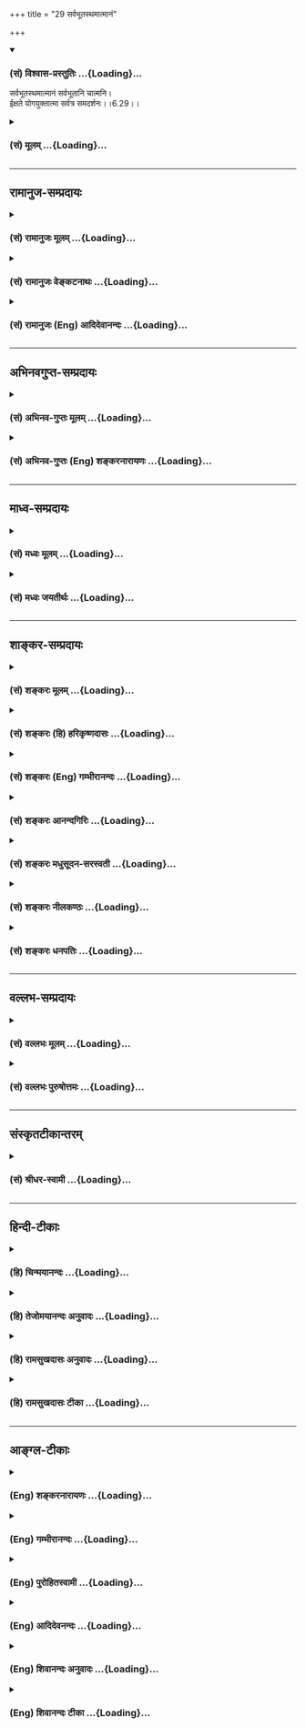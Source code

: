 +++
title = "29 सर्वभूतस्थमात्मानं"

+++
<div class="js_include" newlevelforh1="3" title="(सं) विश्वास-प्रस्तुतिः" unfilled url="/purANam/mahAbhAratam/06-bhIShma-parva/02-bhagavad-gItA-parva/saMskRtam/vishvAsa-prastutiH/06_Atma-saMyama-yogaH_a/29_sarvabhUtasthamAt.md">
<details open><summary><h3>(सं) विश्वास-प्रस्तुतिः ...{Loading}...</h3></summary>

सर्वभूतस्थमात्मानं सर्वभूतानि चात्मनि।  
ईक्षते योगयुक्तात्मा सर्वत्र समदर्शनः।।6.29।।
</details>
</div>
<div class="js_include collapsed" newlevelforh1="3" title="(सं) मूलम्" unfilled url="/purANam/mahAbhAratam/06-bhIShma-parva/02-bhagavad-gItA-parva/saMskRtam/mUlam/06_Atma-saMyama-yogaH_a/29_sarvabhUtasthamAt.md">
<details><summary><h3>(सं) मूलम् ...{Loading}...</h3></summary>

सर्वभूतस्थमात्मानं सर्वभूतानि चात्मनि।  
ईक्षते योगयुक्तात्मा सर्वत्र समदर्शनः।।6.29।।
</details>
</div>


_________________
## रामानुज-सम्प्रदायः
<div class="js_include collapsed" newlevelforh1="3" title="(सं) रामानुजः मूलम्" unfilled url="/purANam/mahAbhAratam/06-bhIShma-parva/02-bhagavad-gItA-parva/saMskRtam/rAmAnujaH/mUlam/06_Atma-saMyama-yogaH_a/29_sarvabhUtasthamAt.md">
<details><summary><h3>(सं) रामानुजः मूलम् ...{Loading}...</h3></summary>

।।6.29।। स्वात्मनः परेषां च भूतानां प्रकृतिवियुक्तस्वरूपाणां
ज्ञानैकाकारतया साम्याद् वैषम्यस्य च प्रकृतिगतत्वाद् **योगयुक्तात्मा**
प्रकृतिवियुक्तेषु आत्मसु **सर्वत्र** ज्ञानैकाकारतया **समदर्शनः
सर्वभूतस्थं स्वात्मानं सर्वभूतानि च स्वात्मनि ईक्षते।** सर्वभूतसमानाकारं
स्वात्मानं स्वात्मसमानाकाराणि च सर्वभूतानि पश्यति इत्यर्थः।  
  
एकस्मिन् आत्मनि दृष्टे सर्वस्य आत्मवस्तुनः तत्साम्यात् सर्वम् आत्मवस्तु
दृष्टं भवति इत्यर्थः। सर्वत्र समदर्शनः इति वचनात्योऽयं योगस्त्वयाः
प्रोक्तः साम्येन (गीता 6।33) इत्यनुभाषणाच्चनिर्दोषं हि समं ब्रह्म (गीता
5।19) इति वचनाच्च।

</details>
</div>
<div class="js_include collapsed" newlevelforh1="3" title="(सं) रामानुजः वेङ्कटनाथः" unfilled url="/purANam/mahAbhAratam/06-bhIShma-parva/02-bhagavad-gItA-parva/saMskRtam/rAmAnujaH/venkaTanAthaH/06_Atma-saMyama-yogaH_a/29_sarvabhUtasthamAt.md">
<details><summary><h3>(सं) रामानुजः वेङ्कटनाथः ...{Loading}...</h3></summary>

  
  
।।6.29।। एवं योगाभ्यासविधिः प्रपञ्चितःआत्मलाभसुखं
यावत्तावद्ध्यानमुदाहृतम् इत्याद्युक्तं फलपर्यन्तत्वं चोक्तम्। अथ चतुर्धा
योगी प्रतिपाद्यत इति चतुर्णां श्लोकानामर्थमाह अथेति।
समदर्शित्वरूपयोगविपाकस्य पर्वक्रमेण तारतम्याच्चतुष्प्रकारत्वम्। अत्र
प्रथमदशोच्यते सर्वभूतस्थम् इति श्लोकेन। समदर्शनत्वोपपत्तये स्वरूपतः
साम्यं प्रकारवैषम्यस्य चौपाधिकत्वं दर्शयतिस्वात्मन
इत्यादिनागतत्वादित्यन्तेन। भूतशब्दोऽत्राचिद्विशिष्टचेतनवाचकोऽपिसत्यं
भूतहितं प्रोक्तम् इत्यादिष्विव चेतनांशपरः। योगयुक्तात्मा योगविनियुक्तमनाः
यद्वा योगसमधिगतात्मस्वरूप इत्यर्थः। योगयुक्तात्मत्वं समदर्शनत्वे हेतुः।
समदर्शनत्वस्यैव प्रतियोगिविशेषनिर्देशेन प्रपञ्चनंसर्वभूतस्थमित्यादि।
आत्मशब्दस्यात्रात्मसामान्यविषयत्वपरमात्मविषयत्वव्यावर्तनेन
स्वपर्यायत्वद्योतेनायस्वात्मशब्दः। नन्वन्योन्याधाराधेयभावः कथमुपपद्यते
कथं चाणोः स्वात्मनः सर्वभूतस्थत्वं विप्रकीर्णदेशावस्थितानां च
सर्वभूतानां कथमेकदेशस्थिते स्वात्मनि स्थितिः अतोऽयमात्मशब्दः
परमात्मविषयः स्यादिति तत्राह सर्वभूतसमानाकारमिति। नन्वसौ
स्वात्ममात्रानुसन्धानरूपे योगे प्रवृत्तः कथं स्वगतसाम्यप्रतियोगितया
स्वप्रतियोगिकसाम्याश्रयतया च स्वव्यतिरिक्तात्मवर्गमीक्षेत इत्यत्राह
एकस्मिन्निति। एकजातीयेषु पदार्थेष्वेकव्यक्तिदर्शनेनैव
स्थालीपुलाकन्यायात्तज्जातीयं सर्वमपि तथात्वेनानुसंहितं हि भवतीति
भावः। सर्वभूतस्थम् इत्यादेः साम्यमेव विवक्षितमिति दशयितुमेतद्ग्रन्थैकदेशं
पूर्वोत्तरप्रकरणग्रन्थं चोदाहरति सर्वत्रेति। अयमभिप्रायः सर्वत्र
समदर्शनः इति सर्वेषामात्मनां परस्परसाम्यदर्शनमुच्यते तदेवसर्वभूतस्थं इति
प्रपञ्च्यते। अत एव च बाह्यभूतेष्वात्मतत्त्वस्य तस्मिंश्च तेषां
स्थितिदर्शनमिहासङ्गतम्। न चेदं परमात्मयोगप्रकरणम् येन
तथाविधपरमात्मानुसन्धानमुपदिश्येत। न च जीवात्मयोगोपयुक्तं
परमात्मध्यानमिदमुच्यते समाधिदशाभेदविषयत्वात्। न च जीवानां परमात्मनश्च
साम्यमिहोच्यते तस्यापियो माम्  
  

</details>
</div>
<div class="js_include collapsed" newlevelforh1="3" title="(सं) रामानुजः (Eng) आदिदेवानन्दः" unfilled url="/purANam/mahAbhAratam/06-bhIShma-parva/02-bhagavad-gItA-parva/saMskRtam/rAmAnujaH/english/AdidevAnandaH/06_Atma-saMyama-yogaH_a/29_sarvabhUtasthamAt.md">
<details><summary><h3>(सं) रामानुजः (Eng) आदिदेवानन्दः ...{Loading}...</h3></summary>

6.29 (i) On account of the similarity between one self and other selves
when They are separated from Prakrti (i.e., the body), all selves are by
Themselves only of the nature of knowledge. Inealities pertain only to
Prakrti or the bodies they are embodied in. One whose mind is fixed in
Yoga has the experience of the sameness of the nature of all the selves
as centres of intelligence, the perceived difference being caused only
by the body. When separated from the body all are alike because of their
being forms of centres of intelligence. An enlightened Yogin therefore
sees himself as abiding in all beings and all beings abiding in his self
in the sense that he sees the similarity of the selves in himself and in
every being. When one self is visualised, all selves become visulaised,
because of the similarity of all selves. This is supported by the
statements: 'He sees sameness everywhere' (6.29). The same is again
referred to in, 'This Yoga of eality which has been declared by you'
(6.33), and the statement 'The Brahman when uncontaminated is the same
everywhere' (5.19).

</details>
</div>


_________________
## अभिनवगुप्त-सम्प्रदायः
<div class="js_include collapsed" newlevelforh1="3" title="(सं) अभिनव-गुप्तः मूलम्" unfilled url="/purANam/mahAbhAratam/06-bhIShma-parva/02-bhagavad-gItA-parva/saMskRtam/abhinava-guptaH/mUlam/06_Atma-saMyama-yogaH_a/29_sarvabhUtasthamAt.md">
<details><summary><h3>(सं) अभिनव-गुप्तः मूलम् ...{Loading}...</h3></summary>

।।6.29।। सर्वेति। सर्वेषु भूतेषु आत्मानं ग्राहकतया +++(K ग्राहकरूपतया)+++
अनुप्रविशन्तं भावयेत्। आत्मनि च ग्राह्यताज्ञानद्वारेण सर्वाणि भूतानि
एकीकुर्यात्। अतश्च समदर्शनत्वं जायते ( ज्ञायते) योगश्चेति संक्षेपार्थः।
विस्तरस्तु भेदवादविदारणादिप्रकरणे देवीस्तोत्रविवरणे च मयैव निर्णीत इति
तत्रैवावधार्य +++(SK तत एवाव )+++।

</details>
</div>
<div class="js_include collapsed" newlevelforh1="3" title="(सं) अभिनव-गुप्तः (Eng) शङ्करनारायणः" unfilled url="/purANam/mahAbhAratam/06-bhIShma-parva/02-bhagavad-gItA-parva/saMskRtam/abhinava-guptaH/english/shankaranArAyaNaH/06_Atma-saMyama-yogaH_a/29_sarvabhUtasthamAt.md">
<details><summary><h3>(सं) अभिनव-गुप्तः (Eng) शङ्करनारायणः ...{Loading}...</h3></summary>

6.29 Sarva - etc. Let him consider the Self to be entering into (i.e.,
inherent in and manifesting as) all beings as a perceiver (or as a
subject); again let him unify all beings in the Self through his
realisation of the Self as being object \[for them\]. As a result of
this, there arises a capacity to observe eally and also arises the Yoga.
This is in short what is meant here. The details have been dealt with by
myself (Ag.) in \[my\] manual, like the bhedavadavidarana and \[my
commentary\], the Devistotra-Vivarana; and hence they may be ascertained
there only. The same idea is made clear \[as\] -

</details>
</div>


_________________
## माध्व-सम्प्रदायः
<div class="js_include collapsed" newlevelforh1="3" title="(सं) मध्वः मूलम्" unfilled url="/purANam/mahAbhAratam/06-bhIShma-parva/02-bhagavad-gItA-parva/saMskRtam/madhvaH/mUlam/06_Atma-saMyama-yogaH_a/29_sarvabhUtasthamAt.md">
<details><summary><h3>(सं) मध्वः मूलम् ...{Loading}...</h3></summary>

।।6.29।। ध्येयमाह सर्वभूतस्थमिति। सर्वभूतस्थमात्मानं परमेश्वरम्
सर्वभूतानि चात्मनि परमेश्वरे तं च परमेश्वरं
चतुर्मुखब्रह्मतृणादावैश्वर्यादिना साम्येन पश्यति। तच्चोक्तम् आत्मानं
सर्वभूतेषु भगवन्तमवस्थितम्। अपश्यत्सर्वभूतानि भगवत्यपि चात्मनि
भाग.3।24।46 इति। समं सर्वेषु भूतेषु तिष्ठन्तं परमेश्वरम् इति च।

</details>
</div>
<div class="js_include collapsed" newlevelforh1="3" title="(सं) मध्वः जयतीर्थः" unfilled url="/purANam/mahAbhAratam/06-bhIShma-parva/02-bhagavad-gItA-parva/saMskRtam/madhvaH/jayatIrthaH/06_Atma-saMyama-yogaH_a/29_sarvabhUtasthamAt.md">
<details><summary><h3>(सं) मध्वः जयतीर्थः ...{Loading}...</h3></summary>

।।6.29।। एवं युञ्जन्निति। योगप्रकरणस्य फलकथनेनोपसंहृतत्वात्किमुत्तरेण
इत्यत आह **ध्येयमि**ति। ननुमच्चित्तो युक्तः 6।14 इत्यादिना ध्येयमुक्तमेव
सत्यम् तथाप्युत्तमाधिकारिणां ध्येयमनेनोच्यत इत्यदोषः। आत्मानं
स्वात्मानमित्यादिप्रतीतिपराकरणार्थमाह **सर्वे**ति। कुतोऽयमर्थ इत्यतः
पुराणसमाख्यानादित्याह **तच्चे**ति। सर्वत्र समदर्शनः इत्यस्योक्तार्थतां
गीतासम्मत्योपपादयति **सममि**ति।

</details>
</div>


_________________
## शाङ्कर-सम्प्रदायः
<div class="js_include collapsed" newlevelforh1="3" title="(सं) शङ्करः मूलम्" unfilled url="/purANam/mahAbhAratam/06-bhIShma-parva/02-bhagavad-gItA-parva/saMskRtam/shankaraH/mUlam/06_Atma-saMyama-yogaH_a/29_sarvabhUtasthamAt.md">
<details><summary><h3>(सं) शङ्करः मूलम् ...{Loading}...</h3></summary>

।।6.29।। **सर्वभूतस्थं** सर्वेषु भूतेषु स्थितं स्वम् **आत्मानं
सर्वभूतानि च आत्मनि** ब्रह्मादीनि स्तम्बपर्यन्तानि च सर्वभूतानि आत्मनि
एकतां गतानि **ईक्षते** पश्यति **योगयुक्तात्मा** समाहितान्तःकरणः
**सर्वत्र समदर्शनः** सर्वेषु ब्रह्मादिस्थावरान्तेषु विषमेषु सर्वभूतेषु
समं निर्विशेषं ब्रह्मात्मैकत्वविषयं दर्शनं ज्ञानं यस्य स सर्वत्र
समदर्शनः।। एतस्य आत्मैकत्वदर्शनस्य फलम् उच्यते

</details>
</div>
<div class="js_include collapsed" newlevelforh1="3" title="(सं) शङ्करः (हि) हरिकृष्णदासः" unfilled url="/purANam/mahAbhAratam/06-bhIShma-parva/02-bhagavad-gItA-parva/saMskRtam/shankaraH/hindI/harikRShNadAsaH/06_Atma-saMyama-yogaH_a/29_sarvabhUtasthamAt.md">
<details><summary><h3>(सं) शङ्करः (हि) हरिकृष्णदासः ...{Loading}...</h3></summary>

।।6.29।। अब योगका फल जो कि समस्त संसारका विच्छेद करा देनेवाला ब्रह्मके
साथ एकताका देखना है वह दिखलाया जाता है समाहित अन्तःकरणसे युक्त और सब जगह
समदृष्टिवाला योगी जिसका ब्रह्म और आत्माकी एकताको विषय करनेवाला ज्ञान
ब्रह्मासे लेकर स्थावरपर्यन्त समस्त विभक्त प्राणियोंमें भेदभावसे रहित सम
हो चुका है ऐसा पुरुष अपने आत्माको सब भूतोंमें स्थित (देखता है ) और
आत्मामें सब भूतोंको देखता है। अर्थात् ब्रह्मासे लेकर स्तम्बपर्यन्त समस्त
प्राणियोंको आत्मामें एकताको प्राप्त हुए देखता है।

</details>
</div>
<div class="js_include collapsed" newlevelforh1="3" title="(सं) शङ्करः (Eng) गम्भीरानन्दः" unfilled url="/purANam/mahAbhAratam/06-bhIShma-parva/02-bhagavad-gItA-parva/saMskRtam/shankaraH/english/gambhIrAnandaH/06_Atma-saMyama-yogaH_a/29_sarvabhUtasthamAt.md">
<details><summary><h3>(सं) शङ्करः (Eng) गम्भीरानन्दः ...{Loading}...</h3></summary>

6.29 Yoga-yukta-atma, one who has his mind Self-absorbed through Yoga,
whose mind is merged in samadhi; and sarvatra-sama-darsanah, who has the
vision of sameness everywhere-who has the vision (darsana) of sameness
(sama-tva), the knowledge of identity of the Self and Brahman everywhere
(sarvatra) without exception, in all divergent objects beginning from
Brahma to immovable things; iksate, sees; atmanam, the Self, his own
Self; sarva-bhuta-stham, existing in everything; and sarva-bhutani,
everything from Brahma to a clump of grass; unified atmani, in his Self.
The fruit of this realization of the unity of the Self is being stated:

</details>
</div>
<div class="js_include collapsed" newlevelforh1="3" title="(सं) शङ्करः आनन्दगिरिः" unfilled url="/purANam/mahAbhAratam/06-bhIShma-parva/02-bhagavad-gItA-parva/saMskRtam/shankaraH/AnandagiriH/06_Atma-saMyama-yogaH_a/29_sarvabhUtasthamAt.md">
<details><summary><h3>(सं) शङ्करः आनन्दगिरिः ...{Loading}...</h3></summary>

।।6.29।। योगमनुतिष्ठतो ब्रह्मभूतस्य
सर्वानर्थनिवृत्तिनिरतिशयसुखप्राप्तिलक्षणो द्विविधो मोक्षो हेतुना केन
स्यादिति शङ्कमानं प्रत्याह **इदानीमिति।** स्वमात्मानमीक्षत इति संबन्धः।
सर्वभूतान्यपि तद्विशेषणत्वेन पश्यति चेन्न शुद्धवस्तुज्ञानमिति
नाविद्यानिवृत्तिरित्याशङ्क्याह **सर्वभूतानीति।** उक्ते दर्शने
चित्तसमाधानमुपायं दर्शयति **योगेति।** विषमेषूपाधिषु तदनुरोधाद्विषममेव
दर्शनं तदुपदर्शितदर्शनप्रतिबन्धकं प्रत्युदस्यति **सर्वत्रेति।**

</details>
</div>
<div class="js_include collapsed" newlevelforh1="3" title="(सं) शङ्करः मधुसूदन-सरस्वती" unfilled url="/purANam/mahAbhAratam/06-bhIShma-parva/02-bhagavad-gItA-parva/saMskRtam/shankaraH/madhusUdana-sarasvatI/06_Atma-saMyama-yogaH_a/29_sarvabhUtasthamAt.md">
<details><summary><h3>(सं) शङ्करः मधुसूदन-सरस्वती ...{Loading}...</h3></summary>

।।6.29।। तदेवं निरोधसमाधिना त्वंपदलक्ष्ये तत्पदलक्ष्ये च शुद्धे
साक्षात्कृते तदैक्ययगोचरा तत्त्वमसीतिवेदान्तवाक्यजन्या
निर्विकल्पकसाक्षात्काररूपा वृत्तिर्ब्रह्मविद्याभिधाना जायते। ततश्च
कृत्स्नाऽविद्यातत्कार्यनिवृत्त्या ब्रह्मसुखमत्यन्तमश्नुत इत्युपपादयति
त्रिभिः श्लोकैः। तत्र प्रथमं त्वंपदलक्ष्योपस्थितिमाह सर्वेषु भूतेषु
स्थावरजङ्गमेषु शरीरेषु भोक्तृतया स्थितमेकमेव नित्यं विभुमात्मानं
प्रत्यक्चेतनं साक्षिणं परमार्थसत्यमानन्दघनं
साक्ष्येभ्योऽनृतजडपरिच्छिन्नदुःखरूपेभ्यो विवेकेनेक्षते साक्षात्करोति।
तस्मिंश्चात्मनि साक्षिणि सर्वाणि भूतानि साक्ष्याण्याध्यासिकेन संबन्धेन
भोग्यतया कल्पितानिसाक्षिसाक्ष्ययोः संबन्धान्तरानुपपत्तेर्मिथ्याभूतानि
परिच्छिन्नानि जडानि दुःखात्मकानि साक्षिणो विवेकेनेक्षते। कः।
योगयुक्तात्मा योगेन निर्विचारवैशारद्यरूपेण युक्तः प्रसादं प्राप्त
आत्मान्तःकरणं यस्य स तथा। तथाच
प्रागेवोक्तंनिर्विचारवैशारद्येऽध्यात्मप्रसादःऋतंभरा तत्र
प्रज्ञाश्रुतानुमानप्रज्ञाभ्यामन्यविषया विशेषार्थत्वात् इति। तथाच
शब्दानुमानागोचरयथार्थविशेषवस्तुगोचरयोगजप्रत्यक्षेण ऋतंभरसंज्ञेन
युगपत्सूक्ष्मं व्यहितं विप्रकृष्टं च सर्वं तुल्यमेव पश्यतीति सर्वत्र समं
दर्शनं यस्येति सर्वत्र समदर्शनः सन्नात्मानमनात्मानं च योगयुक्तात्मा
यथावस्थितमीक्षत इति युक्तम्। अथवा यो योगयुक्तात्मा यो वा सर्वत्र
समदर्शनः स आत्मानमीक्षत इति योगिसमदर्शिनावात्मेक्षणाधिकारिणावुक्तौ। यथा
हि चित्तवृत्तिनिरोधः साक्षिसाक्षात्कारहेतुस्तथा जडविवेकेन
सर्वानुस्यूतचैतन्यपृथक्करणमपि नावश्यं योग एवापेक्षितः। अतएवाह
वसिष्ठःद्वौ क्रमौ चित्तनाशस्य योगो ज्ञानं च राघव। योगो वृत्तिनिरोधो हि
ज्ञानं सम्यगवेक्षणम्।। असाध्यः कस्यचिद्योगः कस्यचित्तत्त्वनिश्चयः।
प्रकारौ द्वौ ततो देवो जगाद परमः शिवः।। इति। चित्तनाशस्य साक्षिणः
सकाशात्तदुपाधिभूतचित्तस्य पृथक्करणात्तददर्शनस्य। तस्योपायद्वयं
एकोऽसंप्रज्ञातसमाधिः। संप्रज्ञातसमाधौ हि
आत्मैकाकारवृत्तिप्रवाहयुक्तमन्तःकरणसत्त्वं साक्षिणानुभूयते
निरुद्धसर्ववृत्तिकं तूपशान्तत्वान्नानुभूयत इति विशेषः। द्वितीयस्तु
साक्षिणि कल्पितं साक्ष्यमनृतत्वान्नास्त्येव। साक्ष्येव तु परमार्थसत्यः
केवलो विद्यत इति विचारः। तत्र प्रथममुपायं प्रपञ्चपरमार्थतावादिनो
हैरण्यगर्भादयः प्रपेदिरे। तेषां परमार्थस्य चित्तस्यादर्शनेन साक्षिदर्शने
निरोधातिरिक्तोपायासंभवात्।
श्रीमच्छङ्करभगवत्पूज्यपादमतोपजीविनस्त्वौपनिषदाः प्रपञ्चानृतत्ववादिनो
द्वितीयमेवोपायमुपेयुः। तेषां ह्यधिष्ठानज्ञानदार्ढ्ये सति तत्र कल्पितस्य
बाधितस्य चित्तस्य तद्दृश्यस्य चादर्शनमनायासेनैवोपपद्यते। अतएव
भगवत्पूज्यपादाः कुत्रापि ब्रह्मविदां योगापेक्षां न व्युत्पादयांबभूवुः।
अतएव चौपनिषदाः परमहंसाः श्रौते वेदान्तवाक्यविचार एव गुरुमुपसृत्य
प्रवर्तन्ते ब्रह्मसाक्षात्काराय नतु योगे विचारणैव चित्तदोषनिराकरणेन
तस्यान्यथासिद्धत्वादिति कृतमधिकेन।

</details>
</div>
<div class="js_include collapsed" newlevelforh1="3" title="(सं) शङ्करः नीलकण्ठः" unfilled url="/purANam/mahAbhAratam/06-bhIShma-parva/02-bhagavad-gItA-parva/saMskRtam/shankaraH/nIlakaNThaH/06_Atma-saMyama-yogaH_a/29_sarvabhUtasthamAt.md">
<details><summary><h3>(सं) शङ्करः नीलकण्ठः ...{Loading}...</h3></summary>

।।6.29।। द्विविधस्यापि योगस्य फलमाह **सर्वेति।**सोपाधिर्निरुपाधिश्च
द्वेधा ब्रह्मविदुच्यते। सोपाधिकः स्यात्सर्वात्मा निरुपाख्योऽनुपाधिकः।
इति वार्तिकोक्तरीत्या संप्रज्ञाते आत्मनः सार्वात्म्यमनुभवन्योगी सर्वेषु
भूतेषूपादानतया स्थितमात्मानमीक्षते पश्यति। तथा असंप्रज्ञाते सर्वाणि
भूतानि ब्रह्मादिस्तम्बपर्यन्तान्यात्मन्येकतां गतानि
रज्ज्वामिवाध्यस्तसर्पदण्डधारादीनि तद्वत्पश्यति। योगयुक्तात्मा योगेन
समाहितचित्तः। अस्यैव व्युत्थानावस्थामाह **सर्वत्रेति।** सर्वेषु
ब्रह्मादिस्थावरान्तेषु विषमेषु भूतेषु समं निर्विशेषं
ब्रह्मात्मैकत्वविषयं दर्शनं यस्य स सर्वत्र समदर्शनः। तथा च श्रुतयःयस्तु
सर्वाणि भूतान्यात्मन्येवानुपश्यति। सर्वभूतेषु चात्मानं ततो न
विजुगुप्सते। सर्वस्यात्मा भवति। ब्रह्म दाशा ब्रह्म दासा ब्रह्मेमे कितवा
उत। इदं सर्वं यदयमात्मा इत्यादय एतमर्थं प्रतिपादयन्ति। यत्तु यो
योगयुक्तात्मा यो वा सर्वत्र समदर्शनः स आत्मानमीक्षत इति
योगिसमदर्शिनावात्मेक्षणाधिकारिणावुक्तौ। यथाहि चित्तवृत्तिनिरोधः
साक्षिसाक्षात्कारहेतुस्तथा जडविवेकेन सर्वानुस्यूतचैतन्यपृथक्करणमपि
नावश्यं योग एवापेक्षित इति। तन्न। समाहितो भूत्वात्मन्येवात्मानं
पश्यतिततस्तु तं पश्यति निष्कलं ध्यायमानः इत्यादिश्रुतिभिः
समाधिध्यानापरपर्याययोगस्यैवात्मदर्शनहेतुत्वप्रतिपादनात्। तत्कारणं
साङ्ख्ययोगाभिपन्नं विद्यामेतां योगविधिं च कृत्स्नम् इति लिङ्गाच्च
ज्ञानयोगयोः समुच्चयावगमात्। न च श्रौतं
यौक्तिकविवेकमात्राज्जडाजडयोर्देहात्मनोः पृथक्करणं संभवति। सोपाधिकस्य
भ्रमस्योपाधिनिवृत्तिमन्तरेण निवृत्त्यसंभवात्। आदर्शाद्यनिवृत्तावपि
प्रतिबिम्बादिभ्रमनिवृत्त्यापतेः। अतएवाधिष्ठानज्ञानदार्ढ्ये सति तत्र
कल्पितस्य चित्तस्य तद्दृश्यस्य चादर्शनमनायासेनैवोपपद्यत इति निरस्तम्।
योगं विनाधिष्ठानज्ञानस्यैवासंभवात्। यदाह दक्षःस्वसंवेद्यं हि
तद्ब्रह्मकुमारी स्त्रीसुखं यथा। अयोगी नैव जानाति जात्यन्धो हि यथा घटम्।
इति। यत्तूक्तं भगवत्पूज्यपादैःब्रह्मविदः कुत्रापि योगापेक्षां न
व्युत्पादयांबभूवुः इति तत्अथातो ब्रह्मजिज्ञासा
इत्यत्राथशब्दसूचितमुमुक्षुविशेषणीभूतसाधनचतुष्टयान्तर्गतं
शमाद्युपेयसमाधिमदृष्ट्वोक्तमिति न दोषः। द्वौ क्रमाविति
वसिष्ठवाक्यतात्पर्यं तु परस्परनिरपेक्षमार्गद्वयोपगमेनान्यः पन्था इति
श्रुतिबाधापत्त्याप्रतिपत्तिक्रमभेदमात्रपरतया प्रागेव वर्णितमिति दिक्।
किं च योगप्रकारेण योगानपेक्षमार्गान्तरप्रतिपादनमसंगतम्। न च तत्सूचकोऽत्र
कश्चिच्छब्दो वर्तते। संभवति वा उक्तयुक्तेरतो यो वा समदर्शन इति
वापदाध्याहारोऽप्यसंगत इति दिक्।

</details>
</div>
<div class="js_include collapsed" newlevelforh1="3" title="(सं) शङ्करः धनपतिः" unfilled url="/purANam/mahAbhAratam/06-bhIShma-parva/02-bhagavad-gItA-parva/saMskRtam/shankaraH/dhanapatiH/06_Atma-saMyama-yogaH_a/29_sarvabhUtasthamAt.md">
<details><summary><h3>(सं) शङ्करः धनपतिः ...{Loading}...</h3></summary>

।।6.29।। इदानीं सर्वसंसारविच्छेदकारणं ब्रह्मात्मैकत्वदर्शनं योगस्य यत्फलं
तद्दर्शयति। सर्वभूतस्थं सर्वेषु ब्रह्मादिस्तम्बपर्यन्तेषु स्वमात्मानं
सर्वभूतानि चात्मनि एकतां गतानि योगयुक्तात्मा समाहितान्तःकरण ईक्षते
पश्यति। सर्वेषु ब्रह्मदिस्थावरान्तेषु गुणरुपसंस्कारवस्तुविक्रियारहितं
समं निर्विशेषब्रह्मात्मैक्यविषयं दर्शनं यस्य स कर्वत्र समदर्शनः।
एतेनानेन श्लोकेन त्वंपदोपस्थितेर्द्वितीयेन
तत्पदोपस्थितेस्तृतीयेनाखण्डार्थोपस्थितेर्वर्णनं प्रत्युक्तम्।
अखण्डार्थसाक्षात्कारं विना तस्याहं न प्रणश्यामि स च मे न
प्रणश्यतीतिफलानुपपत्तेः। यदपि चित्तवृत्तिनिरोधः साक्षिसाक्षात्कारहेतुः
तथा जडविवेकेन सर्वानुस्यूतचैन्यपृथक्वरणमपि नावश्यं योग एवापेक्षितः।
अतएवाह वसिष्ठःद्वौ क्रमौ चित्तनाशाय योगो ज्ञानं च राघव। योगो
वृत्तिनिरोधो हि ज्ञानं सभ्यगवेक्षणम्।। असाध्यः कस्यचिद्योगः
कस्यचित्तत्वाविश्चयः। प्रकारौ द्वौ ततो देवो जगाद परमः शिवः।। इति। तत्र
प्रथमोपायं प्रपञ्चपरमार्थवादिनो हैरण्यगर्भादयः प्रेपेदिरे तेषां
परमार्थस्य चित्तस्यादर्शने तिरोधानातिरिक्तोपायासंभवात्।
श्रीभच्छंकरभगवत्पूज्यपादमतोपजीविनस्त्वैपनिषदाः प्रपञ्चानृतत्वादिनः
द्वितीयमेवोपायमुपेयुः। तेषां ह्यधिष्ठानज्ञानदार्ढ्ये सति तत्र कल्पितस्य
बाधितस्य चित्तस्य तद्दृश्यस्य चादर्शनमनायासेनैवोपपद्यते। अतएव
भगवत्पूज्यपादाः कुत्रापि ब्रह्मविदां योगापेक्षां न व्युत्पदायांबभूवुः।
अतएव चोपनिषदाः परमहंसाः श्रौते वेदान्तवाक्यविचारे एव गुरुमुपसृत्य
प्रवर्तन्ते ब्रह्मसाक्षात्काराय नतु योगे विचारणैव चित्तदोषनिराकरणेन
तस्यान्यथासिद्धत्वादिति तदप्युपेक्ष्यम्। आत्मा वा अरे द्रष्टव्यः
श्रोतव्यो मन्तव्यो निदिध्यासितव्यः
इतिश्रुत्याधिकारिविशेषणीभूतसाधनचतुष्टयान्तर्गतशमाद्युपेतसमाहितत्वोत्रभाविब्रह्मजिज्ञासायाम्अथोतो
ब्रह्मजिज्ञासा िति सूत्रस्थाथशब्देन सूचितत्वाच्च। योगिसिद्य्धुत्तरं
ब्रह्मदर्शनार्थं श्रुणादेरावश्यकत्वेन तथैव श्रवणादावधिकारसिद्ध्यार्थ
चित्तशोधककर्मयोगवत्तन्निरोधकध्यानयोगस्याप्यावश्यकत्वेन च
अथेत्यादेरसंगतत्वात्। यत्रतु श्रणादिकं विनैव तत्त्वसाक्षात्कारो दृश्यते
यत्र चास्मिञ्चन्मनि ध्यानयोगस्याप्यावश्यकत्वेन च अथेत्यादेरसंगतत्वात्।
यत्रतु श्रवणादिकं योगाद्यभ्यासश्च कल्प्यः। यदपि अतएवाह वसिष्ठ इत्यादि
तदपि प्रकृतासंगतमेव साक्षिणि कल्पितं साक्ष्यमृतत्वान्नास्त्येव साक्ष्येव
तु परमार्थसत्यः केवलो विद्यत िति विचारात्मकस्य सम्यगवेक्षणस्य
चित्तैकाग्रतां विनानुपपत्तेः साधनचतुष्टसंपन्नस्यैव ब्रह्मविचारेऽधिकार
इति जिज्ञासासूत्रे निर्णीतत्वात्। वाशिष्ठवचनं तु न साक्षिसाक्षात्कारे
हेतुद्वयप्रतिपादनपरं किंतु चित्तानाशं चित्तैकाग्र्तोत्तरं
क्रमद्वयकथनपरम्योगो वृत्तिनिरोधो हि ज्ञानं सम्यववेक्षणम् इत्यनेन
वृत्तिनिरोधरुपेण समाधिनां चित्तं नाशनीयमथवा
सम्यग्ज्ञानेनेत्युक्त्त्वात्। एतेनतमेव विदित्वातिमृत्युमेति नान्यः पन्था
विद्यतेऽयनाय इति श्रुतिविरुद्धमिदं वासिष्ठोक्तमिति शङ्कापि निरस्ता।
श्रुत्या मोक्षं प्रति साधनान्तरनिषेधोक्तेः जीवोपाधिभूतं चित्तं चेत्यं च
विषयजातमात्मनि कल्पित्वादनृतमिति विचारात्मकसम्यगवेक्षणेन वृत्तिरिनोधेन
वा चित्तनाशे विषयतश्चित्ते निवृत्ते सति परात्माभेदज्ञानस्य मोक्षं
प्रत्यनन्यसाधनस्योत्पत्त्या मोक्ष इत्यविरोधात्। यदि तु योगस्य
मोक्षासाधनत्वं स्वात्न्त्रयेण वसिष्ठाभिप्रेतं स्यात्तर्हि उपायद्वयकथनपरं
वसिष्ठवाक्यंश्रीराम उवाचसम्यग्ज्ञानविलासेन वासनाविलायोदये।
जीवन्मुक्तिपदे ब्रह्मन्नूनं विश्रान्तवानहम्।। प्राणास्पन्दनिरोधेन
वासनाविलयोदये। जीवन्मुक्तिपदे ब्रह्मन्वद विश्रम्यते कथम्।
सुलभत्वाददुःखत्वात्कतरः शोभनोऽनयोः। येनावगतमात्रेण भूयः क्षोभो न बाधते।।
इति रामचन्द्रप्रश्नानुसरणस्यावश्यकत्वात्। यदप्यतएव भगवत्पूज्यपादाः
इत्यादि तत्रापि किं तत्त्वज्ञानोत्तरं योगापेक्षां न व्युत्पादयाबभूवुः उत
ज्ञानसाधनत्वेन। नाद्यः। तथा जडविवेकेनेत्युपक्रमानुनरोधात्। न द्वितीयः।
तस्मात्किमपि वक्तव्यं यदनन्तरं ब्रह्मजिज्ञासोपदिश्यत इति। उच्यते
नित्यानित्यवस्तुविवेकः इहामुत्रार्थभोगविरागः शमदमादिसाधनसंपत्
मुमुक्षुत्वं चेति। तेषु हि सत्सु प्रागपि धर्मजिज्ञासाया ऊर्ध्वं च शक्यते
ब्रह्म जिज्ञासितुं ज्ञातुं च च विपर्यये इति जिज्ञासासूत्रेशान्तो दान्त
उपरतस्तितिक्षुः समाहितो भूत्वात्मन्येवात्मानं पश्येत् इति
श्रुत्युक्तशमादिपञ्चकस्यश्रद्धावित्तो भूत्वा िति
श्रुत्यन्तरोक्तश्रद्धासहितस्य भाष्यकारैरुक्तत्वात्। नहि योगाभ्यासं विना
शमादयः सिध्यन्ति। तदुक्तंतत्कारणं साङ्ख्ययोगाभिपन्नं ज्ञात्वा देवं
मुच्यते सर्वपाशैः इति। तेषां प्रकृतानां कामानां कारणं साङ्ख्ययोगाभ्यां
विवेकध्यानाभ्यामभिपन्नं प्रत्यक्तया प्राप्तं देवं ज्ञात्वा देवं मुच्यते
सर्वपाशैः इति। तेषां प्रकृतानां कामानां कारणं साङ्ख्ययोगाभ्यां
विवेकध्यानाभ्यामभिपन्नं प्रत्क्तया प्राप्तं देवं ज्ञात्वा
सर्वपाशेरविद्यादिभिर्मुच्यत इत्यर्थः। तथाच श्वेताश्वतरोपनिषदपि
ध्यानयोगस्य तत्त्वज्ञानकारणतां प्रतिपादयतित्रिरुन्नतं स्थाप्य समं शरीरं
हृदीन्द्रियाणि मनसा संनिवेश्य। ब्रह्मोडुपेन प्रतरेत विद्वनस्त्रोतांसि
सर्वाणि भयावहानि। प्राणान्प्रपीड्येहसुयुक्तचेष्टः क्षीणे प्राणे
नासिकयोच्छ्वसीत। दुष्टाश्वयुक्तमिववाहमेनं विद्वान्मनो
धारयेताप्रमत्तः।। नीहारधूमार्कानिलानलानां खद्योतविद्युत्स्फुटिकशशीनाम्।
एतानि रुपाणि पुरःसराणि ब्रह्मण्यभिव्यक्तिकराणि योगे।। पृथ्वाप्यतेजोनिलखे
समुत्थिते पञ्चमात्के योगगुणे प्रवृत्ते। न तस्य रोगो न जरा न मृत्युः
प्राप्तस्य पञ्चाग्निमयं शरीरम्।। लधुत्वमारोग्यमलोलुपत्वं वर्णप्रसादं
स्वरशौष्ठवं च। गन्धः शभो मूत्रपुरीषमल्पं योगप्रवृत्तिंः प्रथमां
वदन्ति।। यथैव बिम्बं मृदयोपलिप्तं तेयोमयं भ्राजते तत्सुधान्तम्।
तदात्मतत्त्वं प्रसमीक्ष्य देही एकः कृतार्थो भवते वीतशोकः।। यदात्मतत्त्वेन
तु ब्रह्मतत्त्वं दीपोपमेनेह युक्तः प्रपश्येत्। अर्जे ध्रुवं
सर्वतत्त्वैर्विशुद्धं ज्ञात्वा देवं मुच्यते सर्वपाशैः।। एषो हि देवः
प्रदिशोनु सर्वाः पूर्वो  
  
हि जातः स उ गर्भे यअन्तः। ए एव जातः स जनिष्यमाणः प्रत्यङ्जनास्तिष्ठति
सर्वतोमुखः।। यो देवोऽग्नौ योऽप्सु यो विश्वं भुवनमाविवेश य ओषदीषु यो
वनस्पतिषु तस्मै देवाय नमः इति। त्रिरुन्नतमित्यत्र त्रीर्ण
उरेग्रीवाशिरांसि उन्नतानि यस्मिञ्शरीरं तन्त्रयुन्तम्। त्रिरुन्नतमिति तु
च्छान्दसम्। ब्रह्मोडुपेन तारप्लवेन स्त्रोतांसि
सुरनरतिर्यवस्थावरादिभेदभिन्नानि संसारस्त्रोतांसि
अनेनोपायसंसारदुःखमहोदधिं प्रतरेदति योग्याधिकारिणं श्रुतिरनुशास्ति।
नीहारदिसदृशान्येतानि योगिनोऽनुभवसिद्धानि। एतानि बुद्धे रुपाणि योगे
क्रियमाणे ब्रह्मण्यभिव्यक्तिकराणि ब्रह्मभिव्यक्तिकराणि द्योतकानि
निवृत्त्याख्यं तच्छाक्तीश्च साक्षात्कारेणोपास्य तेनोपासनेन तद्वशीकरणे
सति अनन्तरमाप्यं तन्मण्डलं प्रतिष्ठाख्यं तच्छक्तिं चाहंत्वेनाप्सु
भावयित्वा तेन तद्वशीकरणेसति अनन्तरं तेजोभूतं तन्मण्डलं विद्याख्यं
तच्छक्तिं चाहंतया चिन्तयित्वा तेन तद्वशीकरणं कृत्वा एवं पृथिव्यामप्सु
तेजसि वायौ खे च क्रमेण समुत्थिते ध्यानेन तत्तत्प्रयुक्तकार्ययोग्यतया
वशीकृते पञ्चात्मके योगगुणे प्रवृत्ते पृथिव्यासप्सु तेजसि वायौ खे च
क्रमेण समुत्थि ते ध्यानेन तत्तत्प्रयुक्तकार्ययोग्यतया वशीकृते पञ्चात्मके
योगगुणे प्रवृत्ते पृथिव्यादितन्मण्डलचच्छक्तीनां उत्तरोत्तरत्रयेण
पूर्वपूर्वत्रग्रं वेष्ठितं बुद्धौ तत्सर्सं स्वाभेदेन चिन्तयित्वा
तेनोपासनेन पञ्चात्मके योगुगुणे प्रवृत्ते भूतपञ्चकस्य
यथेष्टविनियोज्यत्वयोग्यतालक्षणे गुणे तस्य योगिनः प्रवृत्तिनिष्पादितस्य
योगिनो योगो ध्यानं तदेवाग्निर्योग्निस्तेन ध्यानेन वशीकृत्य पञ्चभूतात्मकं
शरीरं प्राप्तस्य तदस्मीत्यभिमातुरुक्तफलं सिध्यति यथैव बिम्बमादर्शादि
मृदयोपलिप्तं मृदया भृजया शुद्धिसाधनेन भस्मादिनोपलिप्तम्। जकारस्य दकारः।
तेजोमयं पूर्वमेव प्रचुरतेजस्कं सुधान्तं भस्माद्युपलेपनेन भस्मादिमलेन
ह्युपलिप्तेन महापाकृतपूर्वमलं तद्दर्पणादि भ्राजते दीप्यते तद्वत् सएव
प्रत्यङ् जनास्तिष्ठति अनन्तसमष्टिव्यष्ट्यात्मककार्यकरणोपाधिषु एषु
प्रत्यगन्तरत्वेंन जना इति शब्दाभिलाप्यो भूत्वा सएव परमात्मा तिष्ठतीति
कठिनश्रुतीनामर्थः। एतदादिश्रुतीनांयोगी युञ्जीत सततमात्मानं रहसि स्थितः
इत्याद्या गीतास्मृतयः। अतएव तासां स्मृतीनां मूलभूता एतदाद्याः श्रुतय एव
यथायोगमुदाहार्याः। न योगस्मृतयः। गीतास्मृतीनां वेदमूलकत्वात्। तथाच
साङ्ख्यस्मृतीनां योगस्मृतीनां तर्कस्मृतीनां च वेदविरोधनीनामेव प्रामाण्यं
नेतरासाम्। तथाच प्रमाणलक्षणस्थं पारमर्षं सूत्रम्विरोधं त्वनपेक्षं
स्यादसति ह्यनुमानम् इति। औदुम्बरीं स्पृष्ट्वोद्गायेत् इति
प्रत्यक्षश्रुतिविरुद्धा सा सर्वा वेष्टयितव्येति स्मृतिर्मानं न वेति
संशये मूलश्रुत्यनुमानान्मानमिति प्राप्ते राद्धान्तः क्लृप्तश्रुतिविरोधे
श्रुतिप्रामाण्यमनपेक्षमपेक्षाशून्यं हेयमिति यावत्। हे यतोऽसतिविरोधे
श्रुत्यनुमानं भवति। अत्रतु विरोधे सति
श्रुत्यनुमानायोगान्मूलाभावात्सर्ववेष्टनस्मृतिरप्रमाणमित्यर्थः। एवंच
शमादिप्रत्रिपादकश्रुतेः श्वेताश्वतरोपनिषदोऽनुरोधिन्यो योगसमृतय प्रमाणम्।
तथाआत्मा वा अरे द्रष्टव्यः श्रोतव्यो मन्तव्यो निदिध्यासितव्यःततस्तु तं
पश्यति निष्कलं ध्यायमानः इत्यादिश्रुत्युपबृंहणरुपाः
ससाधनसमाधिनिरुपणपराश्च स्मृतयः। नास्तिकमतमिवास्तिकमतानां
सर्वांशत्यागायोगात्। तथाचएतेन योगः प्रत्युक्तः इतिसूत्रस्थं भाष्यं एतेन
साङ्ख्यस्मृतिप्रत्याख्यानेन योगस्य स्मृतिरपि प्रत्याख्यता
द्रष्टव्येत्यतिदिशति। तत्रापि स्मृतिविरोधेन प्रधानं स्वतन्त्रमेव कारणं।
महदादीनि च कार्याण्यलोकवेदप्रसिद्धानि कल्पयन्ते। नन्वेवंसति समानं
न्याय्यत्वात्। पूर्वेणैव एतद्गतं किमर्थ पुनरतिदिश्यते। अस्ति
तत्राभ्यधिकाशङ्का सम्यग्दर्शनाभ्युराो गि वेजे विहितःश्रोतव्यो मन्तव्यो
निदिध्यासितव्यःइति। त्रिरुन्नतं स्थाप्य समं शरीरम् इत्यादिना
आसनादिकल्पनापुरःसरं बहुप्रपञ्चं योगविधानं श्वेताश्वतरोपनिषदि दृश्यते।
लिङ्गानि च वैदिकानि योगविषयाणि सहस्त्रश उपलभ्यन्तेतां योगिमिति मन्यन्ते
स्तिरामिन्द्रियधारणां इतिविद्यामेतां योगविधिं च कृत्स्त्रम् इति
चैवमादीनि। योगशास्त्रेऽपिअत तत्त्वदर्शनोपायो योगः इति
सम्यग्दर्शनाभ्युपायत्नेनैव योगोऽङ्गीक्रियतेऽतः
संप्रतिपन्नार्थैकदेशत्वादष्टकादिस्मृतिवद्योगस्मृतिरप्यनपवदनीया
भविष्यतीति। इयमप्यधिकाशङ्कातिदेशेन निवर्त्यते।
अर्थैकदेशसंप्रतिपत्तावप्यर्थैकदेशविप्रतिपत्तेः पूर्वोक्तया दर्शनात्।
सतीष्वप्यध्यात्मविषयासु बह्वीषु स्मृतिषु साङ्ख्ययोगस्मृत्योरेव निराकशे
यत्नः कृतः। साङ्ख्ययोगौ हि परमपुरुषार्थसाधनत्वेन लोके प्रख्यातौ शिष्टैश्च
प्रगृहीतौ लिङ्गेनोपबृहितौ तत्कारणं साङ्ख्ययोगाभिपन्नंज्ञात्वा देवं
मुच्यते सर्वपाशैः इति। निराकरणं तु न साङ्ख्यज्ञानेन वेदनिरपेक्षेण
योगमार्गेण वा निःश्रेयसमधिगम्यते। श्रुतिर्हि
वैदिकादात्मैकविज्ञानादन्यन्निःश्रेयससाधनं वारयति। तमेव
विदित्वातिमृत्युमेति नान्यः पन्था विद्यतेऽन्याय इति। द्वैतिनो हि ते
साङ्ख्ययोगाश्च नात्मैकत्वदर्शिनः। यत्तु दर्शनमुक्तं
तत्कारणसाङ्ख्ययोगाभिपन्नमिति वैदिकमेव तत्र ज्ञानं ध्यानं च
साङ्ख्ययोगशब्दाभ्यासभिलप्यते प्रत्यासत्तेरित्यवगन्तव्यम्। येन त्वंशेन न
विरुध्यते तेनेष्टमेव साङ्ख्ययोगस्मृत्योः सावकाशत्वम्। तद्यथाअसङ्गो ह्ययं
पुरुषः इत्येवमादिश्रुतिप्रसिद्धमेव पुरुषस्य विशुद्धत्वं
निर्गुणपुरुषनिरुणेन साङ्ख्यैरुपगम्यते। तथायोगैरपिअत परिव्राट् विवर्णवासा
मुण्योऽपरिग्रह इत्येवमादिश्रुतिप्रसिद्धमेव निवृत्तिनिष्ठत्वं
प्रयज्याद्युपदेशेनाभ्युपगम्यते। एतेन सर्वाणि तर्कस्मरणानि
प्रतिवक्तव्यानि तान्यपि तर्कोपपत्तिभ्यां
तत्त्वज्ञानायोपकुर्वन्तीतिचेदुपकुर्वन्तु नाम। तत्त्ज्ञानं तु
वेदान्तवाक्येभ्य एव भवतिनावेदविन्मनुते तं बृहन्तंतं त्वौपनिषदं पुरुषं
पृच्छामि इत्येवमादिश्रुतिभ्यः। इति तस्मादेतद्भाष्यादुदाहृतश्रुतिभ्यो
गीतास्मृतिभ्यश्च औपनिषदानां परमहंसानां चित्तदोषनिरासार्थं
श्रुत्यविरोधित्त्वज्ञानसाधनभूतयोगाभ्यासे प्रवृत्तेरौचित्याच्च। अतएव
चौपनिषदा इत्यसंगतमित्यलं विस्तरेण।

</details>
</div>


_________________
## वल्लभ-सम्प्रदायः
<div class="js_include collapsed" newlevelforh1="3" title="(सं) वल्लभः मूलम्" unfilled url="/purANam/mahAbhAratam/06-bhIShma-parva/02-bhagavad-gItA-parva/saMskRtam/vallabhaH/mUlam/06_Atma-saMyama-yogaH_a/29_sarvabhUtasthamAt.md">
<details><summary><h3>(सं) वल्लभः मूलम् ...{Loading}...</h3></summary>

।।6.29 6.30।। एतादृशस्य योगिनो ब्रह्मसुखाविर्भावो वामदेववत्सर्वात्मभावे
भवतीत्याह। गुह्यः असम्प्रज्ञातसमाधिर्द्विविधः अक्षरब्रह्मविषयको
भगवद्विषयकश्च तत्र पूर्वस्य फलमाह भगवान् सर्वभूतस्थमिति।
सर्वभूतस्थितमात्मानं पश्यति सर्वभूतानि च स्वात्मनि अवस्थानेन
कार्यकारणवस्त्वैक्यमर्शनेन वा पश्यति तथा चानन्दांशाविर्भावे
भगवदात्मकत्वेन तस्य व्यापकत्वं प्रकटीभवतीत्यर्थः। द्वितीयस्याह ततोऽपि
गुह्यतरम्। वासुदेवं मां योगजधर्मेण पश्यति सर्वभूतानि स्वं च
मय्यवस्थानेनाभेदेन च पश्यति ऐतदात्म्यमिदं सर्वं छा.उ.अ.6खं.816वासुदेवः
सर्वं 7।19अखण्डं कृष्णवत्सर्वं स आत्मा तत्त्वमसि छा.उ.अ.6खं.816योऽसौ
सोऽहं योऽहं सोऽसौ इति श्रुतिस्मृतिवाक्यात्। तत्राभेदोपासना तामसी
काचित्तान्त्रिकीत्यग्रे वक्ष्यतिएकत्वेन पृथक्त्वेन 9।15 इत्यादौ। अतस्ततो
विभिद्याह तस्याहं न प्रणश्यामीति नादृश्यो भवामीत्याह। स ममादृश्यो न भवति
आनन्दाविर्भावरूपेण चतुर्भुजादिरूपो भूत्वा प्रत्यक्षं कृपादृष्टया
तमनुगृह्णामीत्यर्थः।

</details>
</div>
<div class="js_include collapsed" newlevelforh1="3" title="(सं) वल्लभः पुरुषोत्तमः" unfilled url="/purANam/mahAbhAratam/06-bhIShma-parva/02-bhagavad-gItA-parva/saMskRtam/vallabhaH/puruShottamaH/06_Atma-saMyama-yogaH_a/29_sarvabhUtasthamAt.md">
<details><summary><h3>(सं) वल्लभः पुरुषोत्तमः ...{Loading}...</h3></summary>

  
  
।।6.29।। ब्रह्मसंस्पर्शसुखं स्पष्टयति सर्वभूतस्थमिति। योगयुक्तात्मा
भगवत्संयोगयुक्त आत्मा सर्वत्र संयोगविप्रयोगभावे समदर्शन आत्मानं भगवन्तं
सर्वभूतस्थं विप्रयोगावस्थायां च पुनरात्मनि भगवत्स्वरूपे संयोगावस्थायां
सर्वभूतानि सेवास्थितानि ईक्षते पश्यतीत्यर्थः। एतेन
भगवत्स्वरूपज्ञानात्मसुखमुक्तमिति भावः।  
  

</details>
</div>


_________________
## संस्कृतटीकान्तरम्
<div class="js_include collapsed" newlevelforh1="3" title="(सं) श्रीधर-स्वामी" unfilled url="/purANam/mahAbhAratam/06-bhIShma-parva/02-bhagavad-gItA-parva/saMskRtam/shrIdhara-svAmI/06_Atma-saMyama-yogaH_a/29_sarvabhUtasthamAt.md">
<details><summary><h3>(सं) श्रीधर-स्वामी ...{Loading}...</h3></summary>

।।6.29।। ब्रह्मसाक्षात्कारमेव दर्शयति **सर्वभूतस्थमिति।**
योगेनाभ्यस्यमानेन युक्तात्मा समाहितचित्तः सर्वत्र समं ब्रह्मैव पश्यतीति
समदर्शनः। स्वमात्मानमविद्याकृतदेहादिपरिच्छेदशून्यं सर्वभूतेषु
ब्रह्मादिस्थावरान्तेष्ववस्थितं पश्यति। तानि चात्मन्यभेदेन पश्यति।

</details>
</div>


_________________
## हिन्दी-टीकाः
<div class="js_include collapsed" newlevelforh1="3" title="(हि) चिन्मयानन्दः" unfilled url="/purANam/mahAbhAratam/06-bhIShma-parva/02-bhagavad-gItA-parva/hindI/chinmayAnandaH/06_Atma-saMyama-yogaH_a/29_sarvabhUtasthamAt.md">
<details><summary><h3>(हि) चिन्मयानन्दः ...{Loading}...</h3></summary>

।।6.29।। विश्व के सभी धर्म महान हैं परन्तु यदि धर्म शब्द का अर्थ
आत्मोन्नति का विज्ञान है तो उनमें से कोई भी धर्म वेदान्त के समान पूर्ण
नहीं है। इस श्लोक में गीताचार्य भगवान् श्रीकृष्ण स्पष्ट घोषणा करते हैं
कि केवल वह पुरुष आत्मज्ञानी या ईश्वर का साक्षात्कारकर्ता नहीं कहा जा
सकता जिसने मात्र स्वयं को ही शुद्ध दिव्य स्वरूप में अनुभव किया हो। वह
पुरुष जिसने कि सम्पूर्ण भूतों में विराजमान एक ही आत्मतत्त्व के दर्शन
किये हों आत्मज्ञानी कहा जायेगा। अपने हृदय में स्थित चैतन्य आत्मा ही
सर्वत्र सभी नाम रूपों में स्थित है और यही चैतन्य सम्पूर्ण दृश्यमान जगत्
का अधिष्ठान है। अत हृदयस्थ चैतन्य के अनुभव का अर्थ ही सर्वत्र व्याप्त
नित्य तत्व को अनुभव करना है। हिन्दू धर्म में ऐसा कोई आत्मानुभवी पुरुष
नहीं है जिसने दैवी करुणा से ही क्यों न होहे पापपुत्र जैसे अशोभनीय
सम्बोधन द्वारा किसी को सम्बोधित किया हो। स्वामी रामतीर्थ के समान हिन्दू
महात्मा पुरुष ने लोगों को हे अमृत के पुत्रों के अतिरिक्त किसी अन्य शब्द
से संबोधित नहीं किया। अहं ब्रह्मास्मि का अनुभव ही पूर्णत्व का द्योतक है
जिसे ऋषियों ने सदैव अपना लक्ष्य बनाया है। इसी अनुभव को इस श्लोक में
अत्यन्त प्रभावशाली ढंग से दर्शाया गया है। गीता के प्राय सभी अध्यायों में
इस सिद्धान्त का प्रतिपादन किया गया है कि नामरूपमय यह सृष्टि पारमार्थिक
सत्य की अभिव्यक्ति है अथवा यह सृष्टि उस सत्य पर अध्यस्त (कल्पित) है। इस
दृष्टि से सम्पूर्ण नामरूपों का अधिष्ठान यह देशकालातीत आत्मतत्व ही है।
जैसे मिट्टी समस्त मिट्टी के बने पात्रों में सुवर्ण समस्त आभूषणों में जल
समस्त तरंगों में वैसे ही आत्मा समस्त नामरूपों में अधिष्ठान के रूप में
स्थित है। हम अपने शरीर मन और बुद्धि के द्वारा क्रमश भौतिक पदार्थ दूसरों
की भावनाएँ और विचारों को देख और समझ पाते हैं। जिसने इन उपाधियों से परे
ात्मस्वरूप ा साक्षात्कार कर लिया वह पुरुष उस आध्यात्मिक दृष्टि से जब
जगत् को देखता है तब उसे सर्वत्र व्याप्त आत्मा का ही अनुभव होता है। वह
योगी स्वयं आत्मस्वरूप बन जाता है। मिट्टी की दृष्टि से घट नहीं है और न
सुवर्ण की दृष्टि से आभूषण। उसी प्रकार आत्मदृष्टि से आत्मा ही विद्यमान है
और उससे भिन्न कोई वस्तु नहीं है। इस ज्ञान को समझने से श्लोक का अर्थ
स्पष्ट हो जाता है। जिसने अनेकता में एक सत्य का दर्शन कर लिया वही
आत्मज्ञानी पुरुष सर्वत्र समदृष्टि सेब्राह्मण गाय हाथी श्वान और चाण्डाल
को देख सकता है। अगले श्लोक में इस आत्मैकत्व दर्शन का फल बताते हैं

</details>
</div>
<div class="js_include collapsed" newlevelforh1="3" title="(हि) तेजोमयानन्दः अनुवादः" unfilled url="/purANam/mahAbhAratam/06-bhIShma-parva/02-bhagavad-gItA-parva/hindI/tejomayAnandaH/anuvAdaH/06_Atma-saMyama-yogaH_a/29_sarvabhUtasthamAt.md">
<details><summary><h3>(हि) तेजोमयानन्दः अनुवादः ...{Loading}...</h3></summary>

।।6.29।। योगयुक्त अन्त:करण वाला और सर्वत्र समदर्शी योगी आत्मा को सब
भूतों में और भूतमात्र को आत्मा में देखता है।।

</details>
</div>
<div class="js_include collapsed" newlevelforh1="3" title="(हि) रामसुखदासः अनुवादः" unfilled url="/purANam/mahAbhAratam/06-bhIShma-parva/02-bhagavad-gItA-parva/hindI/rAmasukhadAsaH/anuvAdaH/06_Atma-saMyama-yogaH_a/29_sarvabhUtasthamAt.md">
<details><summary><h3>(हि) रामसुखदासः अनुवादः ...{Loading}...</h3></summary>

।।6.29।। सब जगह अपने स्वरूपको देखनेवाला और ध्यानयोगसे युक्त अन्तःकरणवाला
योगा अपने स्वरूपको सम्पूर्ण प्राणियोंमें स्थित देखता है और सम्पूर्ण
प्राणियोंको अपने स्वरूपमें देखता है।

</details>
</div>
<div class="js_include collapsed" newlevelforh1="3" title="(हि) रामसुखदासः टीका" unfilled url="/purANam/mahAbhAratam/06-bhIShma-parva/02-bhagavad-gItA-parva/hindI/rAmasukhadAsaH/TIkA/06_Atma-saMyama-yogaH_a/29_sarvabhUtasthamAt.md">
<details><summary><h3>(हि) रामसुखदासः टीका ...{Loading}...</h3></summary>

।।6.29।।***व्याख्या--*'ईक्षते योगयुक्तात्मा सर्वत्र समदर्शनः'--**सब जगह
एक सच्चिदानन्दघन परमात्मा ही परिपूर्ण हैं। जैसे मनुष्य खाँड़से बने हुए
अनेक तरहके खिलौनोंके नाम, रूप, आकृति आदि भिन्न-भिन्न होनेपर भी उनमें
समानरूपसे एक खाँड़को, लोहेसे बने हुए अनेक तरहके अस्त्र-शस्त्रोंमें एक
लोहेको, मिट्टीसे बने हुए अनेक तरहके बर्तनोंमें एक मिट्टीको और सोनेसे बने
हुए आभूषणोंमें एक सोनेको ही देखता है, ऐसे ही ध्यानयोगी तरह-तरहकी वस्तु,
व्यक्ति आदिमें समरूपसे एक अपने स्वरूपको ही देखता है।

</details>
</div>


_________________
## आङ्ग्ल-टीकाः
<div class="js_include collapsed" newlevelforh1="3" title="(Eng) शङ्करनारायणः" unfilled url="/purANam/mahAbhAratam/06-bhIShma-parva/02-bhagavad-gItA-parva/english/shankaranArAyaNaH/06_Atma-saMyama-yogaH_a/29_sarvabhUtasthamAt.md">
<details><summary><h3>(Eng) शङ्करनारायणः ...{Loading}...</h3></summary>

6.29. He, who has yoked the self in Yoga and observes everything eally
perceives the Self to be abiding in all beings and all beings to be
abiding in the Self.

</details>
</div>
<div class="js_include collapsed" newlevelforh1="3" title="(Eng) गम्भीरानन्दः" unfilled url="/purANam/mahAbhAratam/06-bhIShma-parva/02-bhagavad-gItA-parva/english/gambhIrAnandaH/06_Atma-saMyama-yogaH_a/29_sarvabhUtasthamAt.md">
<details><summary><h3>(Eng) गम्भीरानन्दः ...{Loading}...</h3></summary>

6.29 One who has his mind Self-absorbed through Yoga, and who has the
vision of sameness every-where, see this Self existing in everything,
and every-thing in his Self.

</details>
</div>
<div class="js_include collapsed" newlevelforh1="3" title="(Eng) पुरोहितस्वामी" unfilled url="/purANam/mahAbhAratam/06-bhIShma-parva/02-bhagavad-gItA-parva/english/purohitasvAmI/06_Atma-saMyama-yogaH_a/29_sarvabhUtasthamAt.md">
<details><summary><h3>(Eng) पुरोहितस्वामी ...{Loading}...</h3></summary>

6.29 He who experiences the unity of life sees his own Self in all
beings, and all beings in his own Self, and looks on everything with an
impartial eye;

</details>
</div>
<div class="js_include collapsed" newlevelforh1="3" title="(Eng) आदिदेवनन्दः" unfilled url="/purANam/mahAbhAratam/06-bhIShma-parva/02-bhagavad-gItA-parva/english/AdidevanandaH/06_Atma-saMyama-yogaH_a/29_sarvabhUtasthamAt.md">
<details><summary><h3>(Eng) आदिदेवनन्दः ...{Loading}...</h3></summary>

6.29 He whose mind is fixed in Yoga sees eality everywhere; he sees his
self as abiding in all beings and all beings in his self.

</details>
</div>
<div class="js_include collapsed" newlevelforh1="3" title="(Eng) शिवानन्दः अनुवादः" unfilled url="/purANam/mahAbhAratam/06-bhIShma-parva/02-bhagavad-gItA-parva/english/shivAnandaH/anuvAdaH/06_Atma-saMyama-yogaH_a/29_sarvabhUtasthamAt.md">
<details><summary><h3>(Eng) शिवानन्दः अनुवादः ...{Loading}...</h3></summary>

6.29 With the mind harmonised by Yoga he sees the Self abiding in all
beings and all beings in the Self; he sees the same everywhere.

</details>
</div>
<div class="js_include collapsed" newlevelforh1="3" title="(Eng) शिवानन्दः टीका" unfilled url="/purANam/mahAbhAratam/06-bhIShma-parva/02-bhagavad-gItA-parva/english/shivAnandaH/TIkA/06_Atma-saMyama-yogaH_a/29_sarvabhUtasthamAt.md">
<details><summary><h3>(Eng) शिवानन्दः टीका ...{Loading}...</h3></summary>

6.29 सर्वभूतस्थम् abiding in all beings; आत्मानम् the Self; सर्वभूतानि
all beings; च and; आत्मनि in the Self;,ईक्षते sees; योगयुक्तात्मा one
who is harmonised by Yoga; सर्वत्र everywhere; समदर्शनः one who sees the
same everywhere.Commentary The Yogi beholds through the eye of intuition
(JnanaChakshus or DivyaChakshus) oneness or unity of the Self
everywhere. This is a sublime and magnanimous vision indeed. He feels;
All indeed is Brahman. He beholds that all beings are one with Brahman
and that the Self and Brahman are identical.

</details>
</div>
